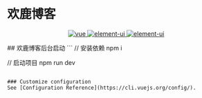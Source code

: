 # 欢鹿博客

<p align="center">
  <a href="https://github.com/vuejs/vue">
    <img src="https://img.shields.io/badge/vue-2.6.10-brightgreen.svg" alt="vue">
  </a>
  <a href="https://github.com/ElemeFE/element">
    <img src="https://img.shields.io/badge/element--ui-2.7.0-brightgreen.svg" alt="element-ui">
  </a>
  <a href="https://vuex.vuejs.org/zh/">
    <img src="https://img.shields.io/badge/vuex-3.4.0-brightgreen.svg" alt="element-ui">
  </a>
  
</p>
## 欢鹿博客后台启动
```
// 安装依赖
npm i

// 启动项目
npm run dev
```

### Customize configuration
See [Configuration Reference](https://cli.vuejs.org/config/).
